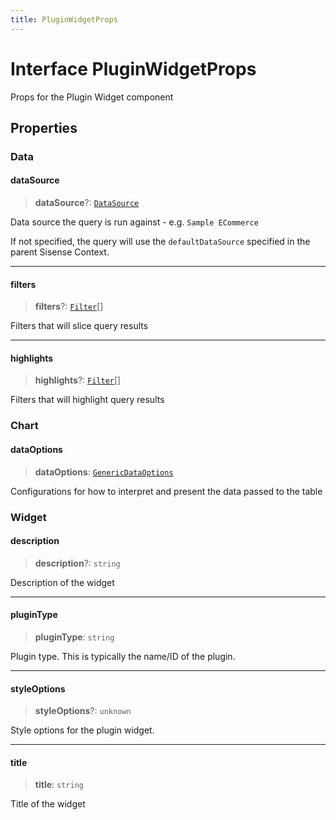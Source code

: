 ```yaml
---
title: PluginWidgetProps
---
```


# Interface PluginWidgetProps

Props for the Plugin Widget component

## Properties

### Data

#### dataSource

> **dataSource**?: [`DataSource`](../../sdk-data/type-aliases/type-alias.DataSource.md)

Data source the query is run against - e.g. `Sample ECommerce`

If not specified, the query will use the `defaultDataSource` specified in the parent Sisense Context.

***

#### filters

> **filters**?: [`Filter`](../../sdk-data/interfaces/interface.Filter.md)[]

Filters that will slice query results

***

#### highlights

> **highlights**?: [`Filter`](../../sdk-data/interfaces/interface.Filter.md)[]

Filters that will highlight query results

### Chart

#### dataOptions

> **dataOptions**: [`GenericDataOptions`](../type-aliases/type-alias.GenericDataOptions.md)

Configurations for how to interpret and present the data passed to the table

### Widget

#### description

> **description**?: `string`

Description of the widget

***

#### pluginType

> **pluginType**: `string`

Plugin type. This is typically the name/ID of the plugin.

***

#### styleOptions

> **styleOptions**?: `unknown`

Style options for the plugin widget.

***

#### title

> **title**: `string`

Title of the widget
